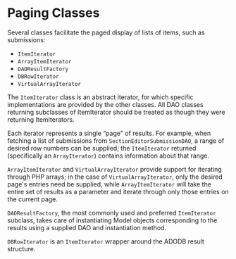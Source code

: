 # Paging Classes

Several classes facilitate the paged display of lists of items, such as submissions:

- ``ItemIterator``
- ``ArrayItemIterator``
- ``DAOResultFactory``
- ``DBRowIterator``
- ``VirtualArrayIterator``

The ``ItemIterator`` class is an abstract iterator, for which specific implementations are provided by the other classes. All DAO classes returning subclasses of ItemIterator should be treated as though they were returning ItemIterators.

Each iterator represents a single “page" of results. For example, when fetching a list of submissions from ``SectionEditorSubmissionDAO``, a range of desired row numbers can be supplied; the ``ItemIterator`` returned (specifically an ``ArrayIterator``) contains information about that range.

``ArrayItemIterator`` and ``VirtualArrayIterator`` provide support for iterating through PHP arrays; in the case of ``VirtualArrayIterator``, only the desired page's entries need be supplied, while ``ArrayItemIterator`` will take the entire set of results as a parameter and iterate through only those entries on the current page.

``DAOResultFactory``, the most commonly used and preferred ``ItemIterator`` subclass, takes care of instantiating Model objects corresponding to the results using a supplied DAO and instantiation method.

``DBRowIterator`` is an ``ItemIterator`` wrapper around the ADODB result structure.

